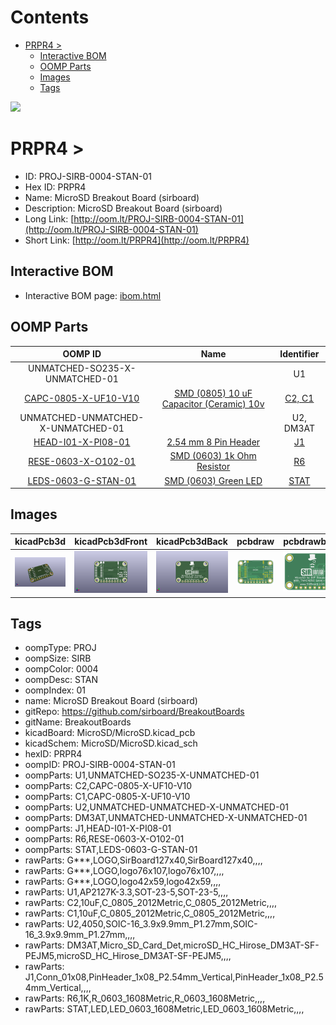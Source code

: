 



Contents
========

* [PRPR4 > ](#prpr4--)
	* [Interactive BOM](#interactive-bom)
	* [OOMP Parts](#oomp-parts)
	* [Images](#images)
	* [Tags](#tags)
  
![][im]
# PRPR4 > 

- ID: PROJ-SIRB-0004-STAN-01
- Hex ID: PRPR4
- Name: MicroSD Breakout Board (sirboard)
- Description: MicroSD Breakout Board (sirboard)
- Long Link: [http://oom.lt/PROJ-SIRB-0004-STAN-01](http://oom.lt/PROJ-SIRB-0004-STAN-01)
- Short Link: [http://oom.lt/PRPR4](http://oom.lt/PRPR4)

## Interactive BOM

- Interactive BOM page: [ibom.html](https://htmlpreview.github.io/?https://github.com/oomlout/oomlout_OOMP_projects/blob/main/PROJ-SIRB-0004-STAN-01/kicad/bom/ibom.html)

## OOMP Parts
  

|OOMP ID|Name|Identifier|
| :---: | :---: | :---: |
|UNMATCHED-SO235-X-UNMATCHED-01||U1|
|[CAPC-0805-X-UF10-V10](https://github.com/oomlout/oomlout_OOMP_parts/tree/main/CAPC-0805-X-UF10-V10/)|[SMD (0805) 10 uF Capacitor (Ceramic) 10v](https://github.com/oomlout/oomlout_OOMP_parts/tree/main/CAPC-0805-X-UF10-V10/)|[C2, C1](https://github.com/oomlout/oomlout_OOMP_parts/tree/main/CAPC-0805-X-UF10-V10/)|
|UNMATCHED-UNMATCHED-X-UNMATCHED-01||U2, DM3AT|
|[HEAD-I01-X-PI08-01](https://github.com/oomlout/oomlout_OOMP_parts/tree/main/HEAD-I01-X-PI08-01/)|[2.54 mm 8 Pin Header](https://github.com/oomlout/oomlout_OOMP_parts/tree/main/HEAD-I01-X-PI08-01/)|[J1](https://github.com/oomlout/oomlout_OOMP_parts/tree/main/HEAD-I01-X-PI08-01/)|
|[RESE-0603-X-O102-01](https://github.com/oomlout/oomlout_OOMP_parts/tree/main/RESE-0603-X-O102-01/)|[SMD (0603) 1k Ohm Resistor](https://github.com/oomlout/oomlout_OOMP_parts/tree/main/RESE-0603-X-O102-01/)|[R6](https://github.com/oomlout/oomlout_OOMP_parts/tree/main/RESE-0603-X-O102-01/)|
|[LEDS-0603-G-STAN-01](https://github.com/oomlout/oomlout_OOMP_parts/tree/main/LEDS-0603-G-STAN-01/)|[SMD (0603) Green LED](https://github.com/oomlout/oomlout_OOMP_parts/tree/main/LEDS-0603-G-STAN-01/)|[STAT](https://github.com/oomlout/oomlout_OOMP_parts/tree/main/LEDS-0603-G-STAN-01/)|

## Images
  
  

|kicadPcb3d|kicadPcb3dFront|kicadPcb3dBack|pcbdraw|pcbdrawback|
| :---: | :---: | :---: | :---: | :---: |
|[![kicadPcb3d](kicadPcb3d_140.png)](kicadPcb3d.png)|[![kicadPcb3dFront](kicadPcb3dFront_140.png)](kicadPcb3dFront.png)|[![kicadPcb3dBack](kicadPcb3dBack_140.png)](kicadPcb3dBack.png)|[![pcbdraw](pcbdraw_140.png)](pcbdraw.png)|[![pcbdrawback](pcbdrawBack_140.png)](pcbdrawBack.png)|

## Tags

- oompType: PROJ
- oompSize: SIRB
- oompColor: 0004
- oompDesc: STAN
- oompIndex: 01
- name: MicroSD Breakout Board (sirboard)
- gitRepo: https://github.com/sirboard/BreakoutBoards
- gitName: BreakoutBoards
- kicadBoard: MicroSD/MicroSD.kicad_pcb
- kicadSchem: MicroSD/MicroSD.kicad_sch
- hexID: PRPR4
- oompID: PROJ-SIRB-0004-STAN-01
- oompParts: U1,UNMATCHED-SO235-X-UNMATCHED-01
- oompParts: C2,CAPC-0805-X-UF10-V10
- oompParts: C1,CAPC-0805-X-UF10-V10
- oompParts: U2,UNMATCHED-UNMATCHED-X-UNMATCHED-01
- oompParts: DM3AT,UNMATCHED-UNMATCHED-X-UNMATCHED-01
- oompParts: J1,HEAD-I01-X-PI08-01
- oompParts: R6,RESE-0603-X-O102-01
- oompParts: STAT,LEDS-0603-G-STAN-01
- rawParts: G***,LOGO,SirBoard127x40,SirBoard127x40,,,,
- rawParts: G***,LOGO,logo76x107,logo76x107,,,,
- rawParts: G***,LOGO,logo42x59,logo42x59,,,,
- rawParts: U1,AP2127K-3.3,SOT-23-5,SOT-23-5,,,,
- rawParts: C2,10uF,C_0805_2012Metric,C_0805_2012Metric,,,,
- rawParts: C1,10uF,C_0805_2012Metric,C_0805_2012Metric,,,,
- rawParts: U2,4050,SOIC-16_3.9x9.9mm_P1.27mm,SOIC-16_3.9x9.9mm_P1.27mm,,,,
- rawParts: DM3AT,Micro_SD_Card_Det,microSD_HC_Hirose_DM3AT-SF-PEJM5,microSD_HC_Hirose_DM3AT-SF-PEJM5,,,,
- rawParts: J1,Conn_01x08,PinHeader_1x08_P2.54mm_Vertical,PinHeader_1x08_P2.54mm_Vertical,,,,
- rawParts: R6,1K,R_0603_1608Metric,R_0603_1608Metric,,,,
- rawParts: STAT,LED,LED_0603_1608Metric,LED_0603_1608Metric,,,,



[im]: kicadPcb3d_450.png
